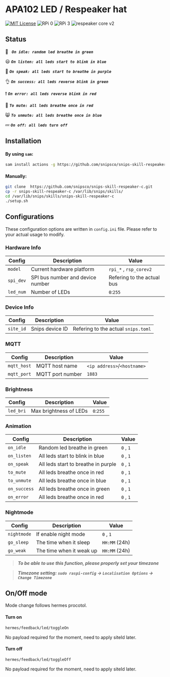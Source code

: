 # APA102 LED / Respeaker hat

[![MIT License](https://img.shields.io/badge/license-MIT-blue.svg)](https://raw.githubusercontent.com/snipsco/snips-skill-owm/master/LICENSE.txt)
![RPi 0](https://img.shields.io/badge/RPi%200-success-brightgreen.svg)
![RPi 3](https://img.shields.io/badge/RPi%203-success-brightgreen.svg)
![respeaker core v2](https://img.shields.io/badge/respeaker%20core%20v2-success-brightgreen.svg)

## Status

:rocket: ***``` On idle: random led breathe in green```***

:smiley: ***```On listen: all leds start to blink in blue```***

:loudspeaker: ***```On speak: all leds start to breathe in purple```***

:ok_hand: ***```On success: all leds reverse blink in green```***

:exclamation: ***```On error: all leds reverse blink in red```***

:speak_no_evil: ***```To mute: all leds breathe once in red```***

:smile_cat: ***```To unmute: all leds breathe once in blue```***

:zzz: ***```On off: all leds turn off```***

## Installation

#### By using `sam`:

```bash
sam install actions -g https://github.com/snipsco/snips-skill-respeaker-c.git
```

#### Manually:

```bash
git clone  https://github.com/snipsco/snips-skill-respeaker-c.git
cp -r snips-skill-respeaker-c /var/lib/snips/skills/
cd /var/lib/snips/skills/snips-skill-respeaker-c
./setup.sh
```

## Configurations

These configuration options are written in `config.ini` file. Please refer to your actual usage to modify.

### Hardware Info

| Config | Description | Value |
| --- | --- | --- |
| `model` | Current hardware platform | `rpi_*` , `rsp_corev2` |
| `spi_dev` | SPI bus number and device number | Refering to the actual bus | 
| `led_num` | Number of LEDs | `0`:`255` |

### Device Info

| Config | Description | Value |
| --- | --- | --- |
| `site_id` | Snips device ID | Refering to the actual `snips.toml` |

### MQTT

| Config | Description | Value |
| --- | --- | --- |
| `mqtt_host` | MQTT host name | `<ip address>`/`<hostname>` |
| `mqtt_port` | MQTT port number | `1883` |

### Brightness

| Config | Description | Value |
| --- | --- | --- |
| `led_bri` | Max brightness of LEDs | `0`:`255` |

### Animation 

| Config | Description | Value |
| --- | --- | --- |
| `on_idle` | Random led breathe in green | `0` , `1` |
| `on_listen` | All leds start to blink in blue | `0` , `1` |
| `on_speak` | All leds start to breathe in purple | `0` , `1` |
| `to_mute` | All leds breathe once in red | `0` , `1` |
| `to_unmute` | All leds breathe once in blue | `0` , `1` |
| `on_success` | All leds breathe once in green | `0` , `1` |
| `on_error` | All leds breathe once in red | `0` , `1` |

### Nightmode

| Config | Description | Value |
| --- | --- | --- |
| `nightmode` | If enable night mode | `0` , `1` |
| `go_sleep` | The time when it sleep | `HH:MM` (24h) | 
| `go_weak` | The time when it weak up | `HH:MM` (24h) | 

> ***To be able to use this function, please properly set your timezone***

> ***Timezone setting: `sudo raspi-config` -> `Localisation Options` -> `Change Timezone`***

## On/Off mode

Mode change follows hermes procotol.

#### Turn on
```
hermes/feedback/led/toggleOn
```
No payload required for the moment, need to apply siteId later. 

#### Turn off
```
hermes/feedback/led/toggleOff
```
No payload required for the moment, need to apply siteId later. 
